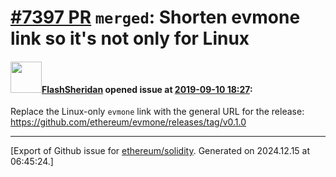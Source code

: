 # [\#7397 PR](https://github.com/ethereum/solidity/pull/7397) `merged`: Shorten evmone link so it's not only for Linux

#### <img src="https://avatars.githubusercontent.com/u/758199?u=c7e7165e5eb7a3a4c052a0ee2c0746e882e0a166&v=4" width="50">[FlashSheridan](https://github.com/FlashSheridan) opened issue at [2019-09-10 18:27](https://github.com/ethereum/solidity/pull/7397):

Replace the Linux-only `evmone` link with the general URL for the release: https://github.com/ethereum/evmone/releases/tag/v0.1.0






-------------------------------------------------------------------------------



[Export of Github issue for [ethereum/solidity](https://github.com/ethereum/solidity). Generated on 2024.12.15 at 06:45:24.]
